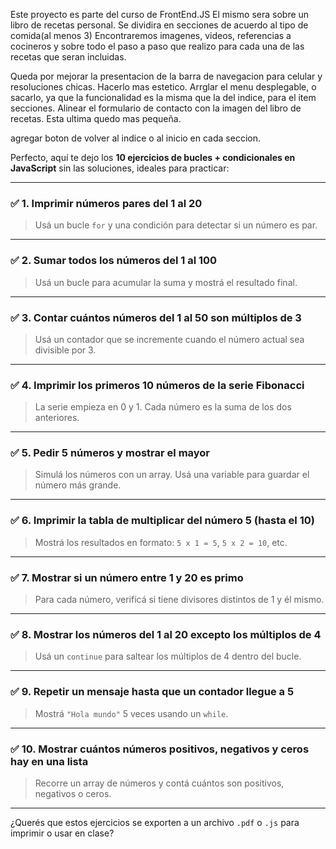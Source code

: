 Este proyecto es parte del curso de FrontEnd.JS
El mismo sera sobre un libro de recetas personal.
Se dividira en secciones de acuerdo al tipo de comida(al menos 3)
Encontraremos imagenes, videos, referencias a cocineros y sobre todo el paso a paso que realizo para cada una de las recetas que seran incluidas.

Queda por mejorar la presentacion de la barra de navegacion para celular y resoluciones chicas. Hacerlo mas estetico.
Arrglar el menu desplegable, o sacarlo, ya que la funcionalidad es la misma que la del indice, para el item secciones.
Alinear el formulario de contacto con la imagen del libro de recetas. Esta ultima quedo mas pequeña.

agregar boton de volver al indice o al inicio en cada seccion.

Perfecto, aquí te dejo los **10 ejercicios de bucles + condicionales en JavaScript** sin las soluciones, ideales para practicar:

---

### ✅ 1. Imprimir números pares del 1 al 20

> Usá un bucle `for` y una condición para detectar si un número es par.

---

### ✅ 2. Sumar todos los números del 1 al 100

> Usá un bucle para acumular la suma y mostrá el resultado final.

---

### ✅ 3. Contar cuántos números del 1 al 50 son múltiplos de 3

> Usá un contador que se incremente cuando el número actual sea divisible por 3.

---

### ✅ 4. Imprimir los primeros 10 números de la serie Fibonacci

> La serie empieza en 0 y 1. Cada número es la suma de los dos anteriores.

---

### ✅ 5. Pedir 5 números y mostrar el mayor

> Simulá los números con un array. Usá una variable para guardar el número más grande.

---

### ✅ 6. Imprimir la tabla de multiplicar del número 5 (hasta el 10)

> Mostrá los resultados en formato: `5 x 1 = 5`, `5 x 2 = 10`, etc.

---

### ✅ 7. Mostrar si un número entre 1 y 20 es primo

> Para cada número, verificá si tiene divisores distintos de 1 y él mismo.

---

### ✅ 8. Mostrar los números del 1 al 20 excepto los múltiplos de 4

> Usá un `continue` para saltear los múltiplos de 4 dentro del bucle.

---

### ✅ 9. Repetir un mensaje hasta que un contador llegue a 5

> Mostrá `"Hola mundo"` 5 veces usando un `while`.

---

### ✅ 10. Mostrar cuántos números positivos, negativos y ceros hay en una lista

> Recorre un array de números y contá cuántos son positivos, negativos o ceros.

---

¿Querés que estos ejercicios se exporten a un archivo `.pdf` o `.js` para imprimir o usar en clase?
